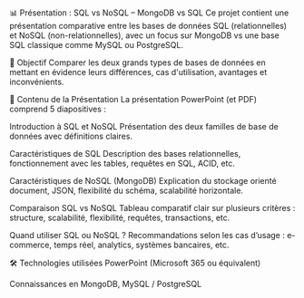 📊 Présentation : SQL vs NoSQL – MongoDB vs SQL
Ce projet contient une présentation comparative entre les bases de données SQL (relationnelles) et NoSQL (non-relationnelles), avec un focus sur MongoDB vs une base SQL classique comme MySQL ou PostgreSQL.

🎯 Objectif
Comparer les deux grands types de bases de données en mettant en évidence leurs différences, cas d'utilisation, avantages et inconvénients.

🧱 Contenu de la Présentation
La présentation PowerPoint (et PDF) comprend 5 diapositives :

Introduction à SQL et NoSQL
Présentation des deux familles de base de données avec définitions claires.

Caractéristiques de SQL
Description des bases relationnelles, fonctionnement avec les tables, requêtes en SQL, ACID, etc.

Caractéristiques de NoSQL (MongoDB)
Explication du stockage orienté document, JSON, flexibilité du schéma, scalabilité horizontale.

Comparaison SQL vs NoSQL
Tableau comparatif clair sur plusieurs critères : structure, scalabilité, flexibilité, requêtes, transactions, etc.

Quand utiliser SQL ou NoSQL ?
Recommandations selon les cas d’usage : e-commerce, temps réel, analytics, systèmes bancaires, etc.

🛠️ Technologies utilisées
PowerPoint (Microsoft 365 ou équivalent)

Connaissances en MongoDB, MySQL / PostgreSQL

